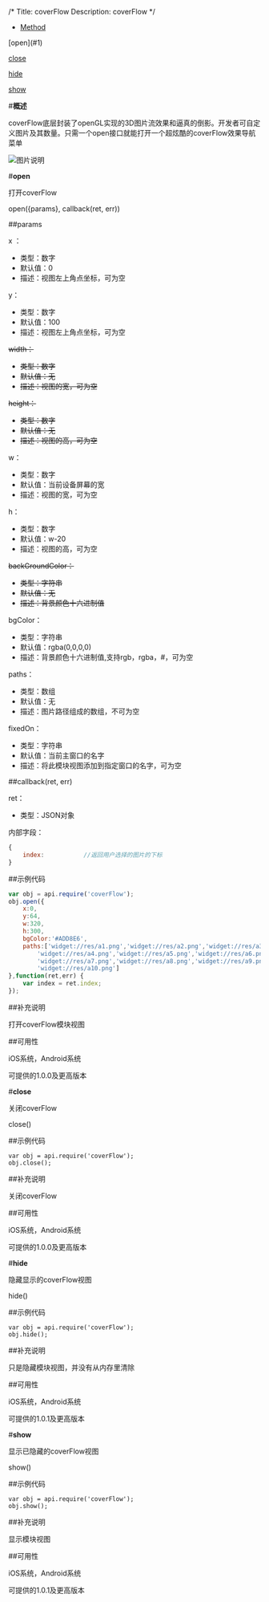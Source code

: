 /*
Title: coverFlow
Description: coverFlow
*/

<ul id="tab" class="clearfix">
	<li class="active"><a href="#method-content">Method</a></li>
</ul>
<div id="method-content">

<div class="outline">
[open](#1)

[close](#2)

[hide](#3)

[show](#4)
</div>

#**概述**

coverFlow底层封装了openGL实现的3D图片流效果和逼真的倒影。开发者可自定义图片及其数量。只需一个open接口就能打开一个超炫酷的coverFlow效果导航菜单

![图片说明](/img/docImage/coverFlow.jpg)

#**open**<div id="1"></div>

打开coverFlow

open({params}, callback(ret, err))

##params

x ：

- 类型：数字
- 默认值：0
- 描述：视图左上角点坐标，可为空

y：

- 类型：数字
- 默认值：100
- 描述：视图左上角点坐标，可为空

<del>width：<del>

- <del>类型：数字<del>
- <del>默认值：无<del>
- <del>描述：视图的宽，可为空<del>

<del>height：<del>

- <del>类型：数字<del>
- <del>默认值：无<del>
- <del>描述：视图的高，可为空</del>

w：

- 类型：数字
- 默认值：当前设备屏幕的宽
- 描述：视图的宽，可为空

h：

- 类型：数字
- 默认值：w-20
- 描述：视图的高，可为空

<del>backGroundColor：</del>

- <del>类型：字符串</del>
- <del>默认值：无</del>
- <del>描述：背景颜色十六进制值</del>

bgColor：

- 类型：字符串
- 默认值：rgba(0,0,0,0)
- 描述：背景颜色十六进制值,支持rgb，rgba，#，可为空

paths：

- 类型：数组
- 默认值：无
- 描述：图片路径组成的数组，不可为空

fixedOn：

- 类型：字符串
- 默认值：当前主窗口的名字
- 描述：将此模块视图添加到指定窗口的名字，可为空

##callback(ret, err)

ret：

- 类型：JSON对象

内部字段：

```js
{
	index:           //返回用户选择的图片的下标
}
```

##示例代码

```js
var obj = api.require('coverFlow');
obj.open({
	x:0,
	y:64,
	w:320,
	h:300,
	bgColor:'#ADD8E6',
	paths:['widget://res/a1.png','widget://res/a2.png','widget://res/a3.png',
		'widget://res/a4.png','widget://res/a5.png','widget://res/a6.png',
		'widget://res/a7.png','widget://res/a8.png','widget://res/a9.png',
		'widget://res/a10.png']
},function(ret,err) {
	var index = ret.index;
});
```

##补充说明

打开coverFlow模块视图

##可用性

iOS系统，Android系统

可提供的1.0.0及更高版本


#**close**<div id="2"></div>

关闭coverFlow

close()

##示例代码

    var obj = api.require('coverFlow');
    obj.close();

##补充说明

关闭coverFlow

##可用性

iOS系统，Android系统

可提供的1.0.0及更高版本

#**hide**<div id="2"></div>

隐藏显示的coverFlow视图

hide()

##示例代码

    var obj = api.require('coverFlow');
    obj.hide();

##补充说明

只是隐藏模块视图，并没有从内存里清除

##可用性

iOS系统，Android系统

可提供的1.0.1及更高版本

#**show**<div id="4"></div>

显示已隐藏的coverFlow视图

show()

##示例代码

    var obj = api.require('coverFlow');
    obj.show();

##补充说明

显示模块视图

##可用性

iOS系统，Android系统

可提供的1.0.1及更高版本